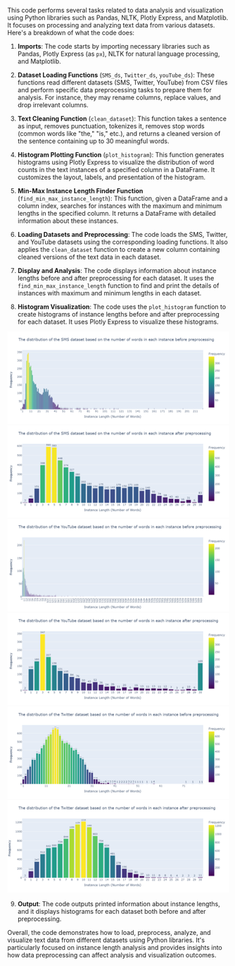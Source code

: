 This code performs several tasks related to data analysis and visualization using Python libraries such as Pandas, NLTK, Plotly Express, and Matplotlib. It focuses on processing and analyzing text data from various datasets. Here's a breakdown of what the code does:

1. **Imports**: The code starts by importing necessary libraries such as Pandas, Plotly Express (as `px`), NLTK for natural language processing, and Matplotlib.

2. **Dataset Loading Functions** (`SMS_ds`, `Twitter_ds`, `youTube_ds`): These functions read different datasets (SMS, Twitter, YouTube) from CSV files and perform specific data preprocessing tasks to prepare them for analysis. For instance, they may rename columns, replace values, and drop irrelevant columns.

3. **Text Cleaning Function** (`clean_dataset`): This function takes a sentence as input, removes punctuation, tokenizes it, removes stop words (common words like "the," "is," etc.), and returns a cleaned version of the sentence containing up to 30 meaningful words.

4. **Histogram Plotting Function** (`plot_histogram`): This function generates histograms using Plotly Express to visualize the distribution of word counts in the text instances of a specified column in a DataFrame. It customizes the layout, labels, and presentation of the histogram.

5. **Min-Max Instance Length Finder Function** (`find_min_max_instance_length`): This function, given a DataFrame and a column index, searches for instances with the maximum and minimum lengths in the specified column. It returns a DataFrame with detailed information about these instances.

6. **Loading Datasets and Preprocessing**: The code loads the SMS, Twitter, and YouTube datasets using the corresponding loading functions. It also applies the `clean_dataset` function to create a new column containing cleaned versions of the text data in each dataset.

7. **Display and Analysis**: The code displays information about instance lengths before and after preprocessing for each dataset. It uses the `find_min_max_instance_length` function to find and print the details of instances with maximum and minimum lengths in each dataset.

8. **Histogram Visualization**: The code uses the `plot_histogram` function to create histograms of instance lengths before and after preprocessing for each dataset. It uses Plotly Express to visualize these histograms.

![Local Image](images/plot1.png)
![Local Image](images/plot2.png)
![Local Image](images/plot3.png)
![Local Image](images/plot4.png)
![Local Image](images/plot5.png)
![Local Image](images/plot6.png)

9. **Output**: The code outputs printed information about instance lengths, and it displays histograms for each dataset both before and after preprocessing.

Overall, the code demonstrates how to load, preprocess, analyze, and visualize text data from different datasets using Python libraries. It's particularly focused on instance length analysis and provides insights into how data preprocessing can affect analysis and visualization outcomes.
